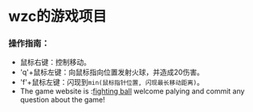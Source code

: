 # wzc的游戏项目
### 操作指南：
* 鼠标右键：控制移动。
* 'q'+鼠标左键：向鼠标指向位置发射火球，并造成20伤害。
* 'f'+鼠标左键：闪现到`min(鼠标指针位置, 闪现最长移动距离)`。
* The game website is :[fighting ball](https://app1660.acapp.acwing.com.cn/) welcome palying and commit any question about the game!

